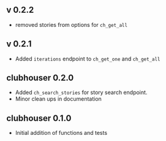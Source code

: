 ## v 0.2.2

* removed stories from options for `ch_get_all`

## v 0.2.1

* Added `iterations` endpoint to `ch_get_one` and `ch_get_all`

## clubhouser 0.2.0

* Added `ch_search_stories` for story search endpoint. 
* Minor clean ups in documentation

## clubhouser 0.1.0

* Initial addition of functions and tests

